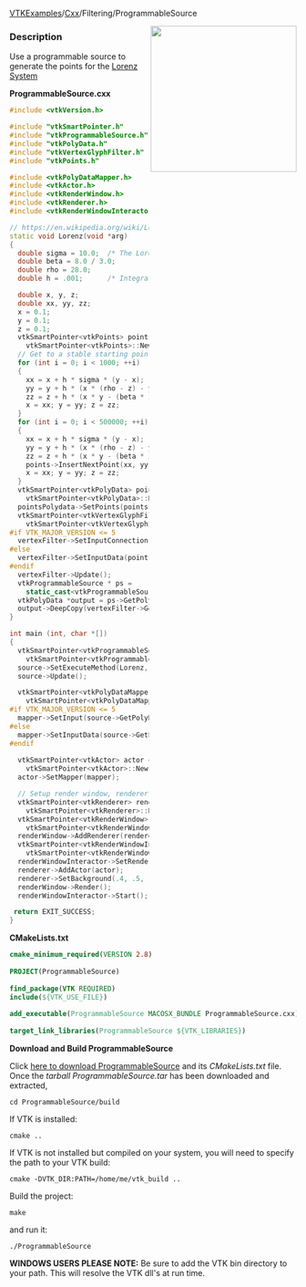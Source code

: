 [VTKExamples](/home/)/[Cxx](/Cxx)/Filtering/ProgrammableSource

<img align="right" src="https://github.com/lorensen/VTKExamples/blob/gh-pages/Testing/Baseline/Filtering/TestProgrammableSource.png?raw=true" width="256" />

### Description
Use a programmable source to generate the points for the [Lorenz System](https://en.wikipedia.org/wiki/Lorenz_system)

**ProgrammableSource.cxx**
```c++
#include <vtkVersion.h>

#include "vtkSmartPointer.h"
#include "vtkProgrammableSource.h"
#include "vtkPolyData.h"
#include "vtkVertexGlyphFilter.h"
#include "vtkPoints.h"

#include <vtkPolyDataMapper.h>
#include <vtkActor.h>
#include <vtkRenderWindow.h>
#include <vtkRenderer.h>
#include <vtkRenderWindowInteractor.h>

// https://en.wikipedia.org/wiki/Lorenz_system
static void Lorenz(void *arg)
{
  double sigma = 10.0;	/* The Lorenz paramaters */
  double beta = 8.0 / 3.0;
  double rho = 28.0;
  double h = .001;      /* Integration step size */

  double x, y, z;
  double xx, yy, zz;
  x = 0.1;
  y = 0.1;
  z = 0.1;
  vtkSmartPointer<vtkPoints> points =
    vtkSmartPointer<vtkPoints>::New();
  // Get to a stable starting point
  for (int i = 0; i < 1000; ++i)
  {
    xx = x + h * sigma * (y - x);
    yy = y + h * (x * (rho - z) - y);
    zz = z + h * (x * y - (beta * z));
    x = xx; y = yy; z = zz;
  }
  for (int i = 0; i < 500000; ++i)
  {
    xx = x + h * sigma * (y - x);
    yy = y + h * (x * (rho - z) - y);
    zz = z + h * (x * y - (beta * z));
    points->InsertNextPoint(xx, yy, zz);
    x = xx; y = yy; z = zz;
  }
  vtkSmartPointer<vtkPolyData> pointsPolydata =
    vtkSmartPointer<vtkPolyData>::New();
  pointsPolydata->SetPoints(points);
  vtkSmartPointer<vtkVertexGlyphFilter> vertexFilter =
    vtkSmartPointer<vtkVertexGlyphFilter>::New();
#if VTK_MAJOR_VERSION <= 5
  vertexFilter->SetInputConnection(pointsPolydata->GetProducerPort());
#else
  vertexFilter->SetInputData(pointsPolydata);
#endif
  vertexFilter->Update();
  vtkProgrammableSource * ps =
    static_cast<vtkProgrammableSource *>(arg);
  vtkPolyData *output = ps->GetPolyDataOutput();
  output->DeepCopy(vertexFilter->GetOutput());
}

int main (int, char *[])
{
  vtkSmartPointer<vtkProgrammableSource> source =
    vtkSmartPointer<vtkProgrammableSource>::New();
  source->SetExecuteMethod(Lorenz, source);
  source->Update();

  vtkSmartPointer<vtkPolyDataMapper> mapper = 
    vtkSmartPointer<vtkPolyDataMapper>::New();
#if VTK_MAJOR_VERSION <= 5
  mapper->SetInput(source->GetPolyDataOutput());
#else
  mapper->SetInputData(source->GetPolyDataOutput());
#endif
  
  vtkSmartPointer<vtkActor> actor = 
    vtkSmartPointer<vtkActor>::New();
  actor->SetMapper(mapper);

  // Setup render window, renderer, and interactor
  vtkSmartPointer<vtkRenderer> renderer = 
    vtkSmartPointer<vtkRenderer>::New();
  vtkSmartPointer<vtkRenderWindow> renderWindow = 
    vtkSmartPointer<vtkRenderWindow>::New();
  renderWindow->AddRenderer(renderer);
  vtkSmartPointer<vtkRenderWindowInteractor> renderWindowInteractor = 
    vtkSmartPointer<vtkRenderWindowInteractor>::New();
  renderWindowInteractor->SetRenderWindow(renderWindow);
  renderer->AddActor(actor);
  renderer->SetBackground(.4, .5, .7);
  renderWindow->Render();
  renderWindowInteractor->Start();

 return EXIT_SUCCESS;
}
```
**CMakeLists.txt**
```cmake
cmake_minimum_required(VERSION 2.8)
 
PROJECT(ProgrammableSource)
 
find_package(VTK REQUIRED)
include(${VTK_USE_FILE})
 
add_executable(ProgrammableSource MACOSX_BUNDLE ProgrammableSource.cxx)
 
target_link_libraries(ProgrammableSource ${VTK_LIBRARIES})
```

**Download and Build ProgrammableSource**

Click [here to download ProgrammableSource](https://github.com/lorensen/VTKWikiExamplesTarballs/raw/master/ProgrammableSource.tar) and its *CMakeLists.txt* file.
Once the *tarball ProgrammableSource.tar* has been downloaded and extracted,
```
cd ProgrammableSource/build 
```
If VTK is installed:
```
cmake ..
```
If VTK is not installed but compiled on your system, you will need to specify the path to your VTK build:
```
cmake -DVTK_DIR:PATH=/home/me/vtk_build ..
```
Build the project:
```
make
```
and run it:
```
./ProgrammableSource
```
**WINDOWS USERS PLEASE NOTE:** Be sure to add the VTK bin directory to your path. This will resolve the VTK dll's at run time.

